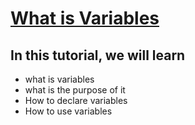 # [What is Variables](https://youtu.be/KcfH2jEqNrk)

## In this tutorial, we will learn

- what is variables
- what is the purpose of it
- How to declare variables
- How to use variables

